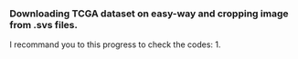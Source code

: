 ### Downloading TCGA dataset on easy-way and cropping image from .svs files.

I recommand you to this progress to check the codes:
  1. 
